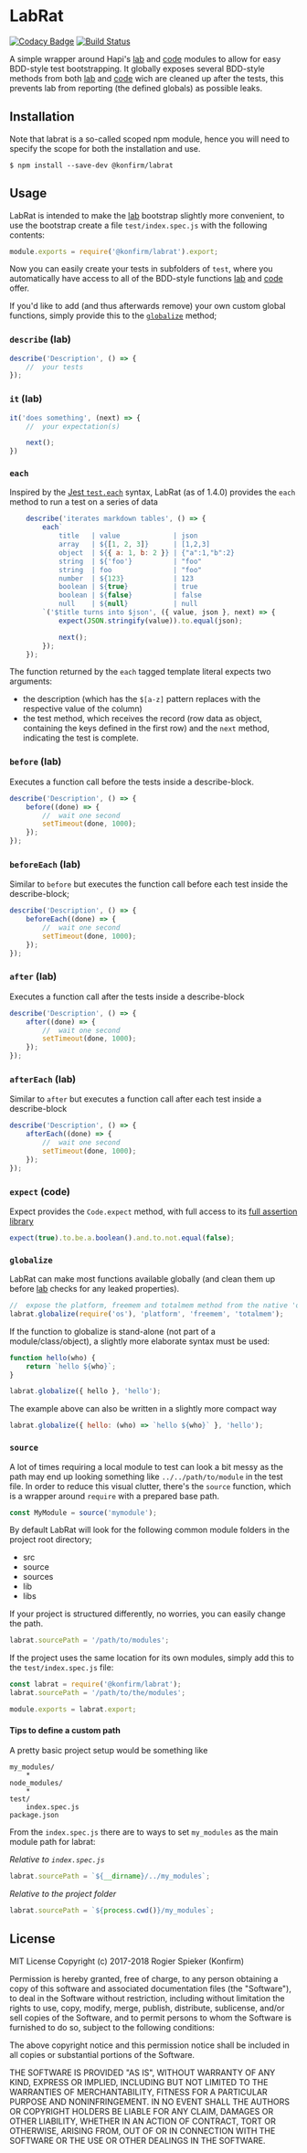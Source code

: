 # LabRat

[![Codacy Badge](https://api.codacy.com/project/badge/Grade/419c821984124e2190e03657f86391ab)](https://www.codacy.com/app/konfirm/node-labrat?utm_source=github.com&amp;utm_medium=referral&amp;utm_content=konfirm/node-labrat&amp;utm_campaign=Badge_Grade)
[![Build Status](https://travis-ci.org/konfirm/node-labrat.svg?branch=master)](https://travis-ci.org/konfirm/node-labrat)

A simple wrapper around Hapi's [lab](https://github.com/hapijs/lab) and [code](https://github.com/hapijs/code) modules to allow for easy BDD-style test bootstrapping.
It globally exposes several BDD-style methods from both [lab](https://github.com/hapijs/lab) and [code](https://github.com/hapijs/code) wich are cleaned up after the tests, this prevents lab from reporting (the defined globals) as possible leaks.

## Installation
Note that labrat is a so-called scoped npm module, hence you will need to specify the scope for both the installation and use.

```
$ npm install --save-dev @konfirm/labrat
```

## Usage
LabRat is intended to make the [lab](https://github.com/hapijs/lab) bootstrap slightly more convenient, to use the bootstrap create a file `test/index.spec.js` with the following contents:

```js
module.exports = require('@konfirm/labrat').export;
```

Now you can easily create your tests in subfolders of `test`, where you automatically have access to all of the BDD-style functions [lab](https://github.com/hapijs/lab) and [code](https://github.com/hapijs/code) offer.

If you'd like to add (and thus afterwards remove) your own custom global functions, simply provide this to the [`globalize`](#globalize) method;


### `describe` (lab)
```js
describe('Description', () => {
	//  your tests
});
```

### `it` (lab)
```js
it('does something', (next) => {
	//  your expectation(s)

	next();
})
```

### `each`
Inspired by the [Jest `test.each`](https://jestjs.io/docs/en/api#2-testeach-each-name-fn-timeout) syntax, LabRat (as of 1.4.0) provides the `each` method to run a test on a series of data

```js
	describe('iterates markdown tables', () => {
		each`
			title   | value             | json
			array   | ${[1, 2, 3]}      | [1,2,3]
			object  | ${{ a: 1, b: 2 }} | {"a":1,"b":2}
			string  | ${'foo'}          | "foo"
			string  | foo               | "foo"
			number  | ${123}            | 123
			boolean | ${true}           | true
			boolean | ${false}          | false
			null    | ${null}           | null
		`('$title turns into $json', ({ value, json }, next) => {
			expect(JSON.stringify(value)).to.equal(json);

			next();
		});
	});
```

The function returned by the `each` tagged template literal expects two arguments:
- the description (which has the `$[a-z]` pattern replaces with the respective value of the column)
- the test method, which receives the record (row data as object, containing the keys defined in the first row) and the `next` method, indicating the test is complete.

### `before` (lab)
Executes a function call before the tests inside a describe-block.

```js
describe('Description', () => {
	before((done) => {
		//  wait one second
		setTimeout(done, 1000);
	});
});
```

### `beforeEach` (lab)
Similar to `before` but executes the function call before each test inside the describe-block;

```js
describe('Description', () => {
	beforeEach((done) => {
		//  wait one second
		setTimeout(done, 1000);
	});
});
```

### `after` (lab)
Executes a function call after the tests inside a describe-block

```js
describe('Description', () => {
	after((done) => {
		//  wait one second
		setTimeout(done, 1000);
	});
});
```

### `afterEach` (lab)
Similar to `after` but executes a function call after each test inside a describe-block

```js
describe('Description', () => {
	afterEach((done) => {
		//  wait one second
		setTimeout(done, 1000);
	});
});
```

### `expect` (code)
Expect provides the `Code.expect` method, with full access to its [full assertion library](https://github.com/hapijs/code/blob/master/API.md)

```js
expect(true).to.be.a.boolean().and.to.not.equal(false);
```

### `globalize`
LabRat can make most functions available globally (and clean them up before [lab]() checks for any leaked properties).

```js
//  expose the platform, freemem and totalmem method from the native 'os' module
labrat.globalize(require('os'), 'platform', 'freemem', 'totalmem');
```

If the function to globalize is stand-alone (not part of a module/class/object), a slightly more elaborate syntax must be used:

```js
function hello(who) {
	return `hello ${who}`;
}

labrat.globalize({ hello }, 'hello');
```

The example above can also be written in a slightly more compact way
```js
labrat.globalize({ hello: (who) => `hello ${who}` }, 'hello');
```

### `source`
A lot of times requiring a local module to test can look a bit messy as the path may end up looking something like `../../path/to/module` in the test file.
In order to reduce this visual clutter, there's the `source` function, which is a wrapper around `require` with a prepared base path.

```js
const MyModule = source('mymodule');
```

By default LabRat will look for the following common module folders in the project root directory;
 - src
 - source
 - sources
 - lib
 - libs

If your project is structured differently, no worries, you can easily change the path.

```js
labrat.sourcePath = '/path/to/modules';
```

If the project uses the same location for its own modules, simply add this to the `test/index.spec.js` file:

```js
const labrat = require('@konfirm/labrat');
labrat.sourcePath = '/path/to/the/modules';

module.exports = labrat.export;
```

#### Tips to define a custom path
A pretty basic project setup would be something like

```
my_modules/
	*
node_modules/
	*
test/
	index.spec.js
package.json
```

From the `index.spec.js` there are to ways to set `my_modules` as the main module path for labrat:

_Relative to `index.spec.js`_
```js
labrat.sourcePath = `${__dirname}/../my_modules`;
```

_Relative to the project folder_
```js
labrat.sourcePath = `${process.cwd()}/my_modules`;
```

## License

MIT License
Copyright (c) 2017-2018 Rogier Spieker (Konfirm)

Permission is hereby granted, free of charge, to any person obtaining a copy of this software and associated documentation files (the "Software"), to deal in the Software without restriction, including without limitation the rights to use, copy, modify, merge, publish, distribute, sublicense, and/or sell copies of the Software, and to permit persons to whom the Software is furnished to do so, subject to the following conditions:

The above copyright notice and this permission notice shall be included in all copies or substantial portions of the Software.

THE SOFTWARE IS PROVIDED "AS IS", WITHOUT WARRANTY OF ANY KIND, EXPRESS OR IMPLIED, INCLUDING BUT NOT LIMITED TO THE WARRANTIES OF MERCHANTABILITY, FITNESS FOR A PARTICULAR PURPOSE AND NONINFRINGEMENT. IN NO EVENT SHALL THE AUTHORS OR COPYRIGHT HOLDERS BE LIABLE FOR ANY CLAIM, DAMAGES OR OTHER LIABILITY, WHETHER IN AN ACTION OF CONTRACT, TORT OR OTHERWISE, ARISING FROM, OUT OF OR IN CONNECTION WITH THE SOFTWARE OR THE USE OR OTHER DEALINGS IN THE SOFTWARE.
